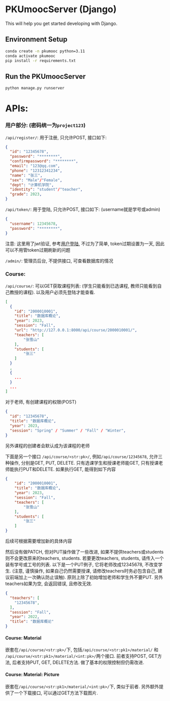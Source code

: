 # PKUmoocServer (Django)

This will help you get started developing with Django.

## Environment Setup
```sh
conda create -n pkumooc python=3.11
conda activate pkumooc
pip install -r requirements.txt
```

## Run the PKUmoocServer
```sh
python manage.py runserver
```

# APIs:
### 用户部分: (密码统一为`project123`)

`/api/register/`: 用于注册, 只允许POST, 接口如下:
```json
{
  "id": "12345678",
  "password": "********",
  "confirmpassword": "********",
  "email": "123@qq.com",
  "phone": "12312341234",
  "name": "张三",
  "sex": "Male"/"Female",
  "dept": "计算机学院",
  "identity": "student"/"teacher",
  "grade": 2023,
}
```
`/api/token/`: 用于登陆, 只允许POST, 接口如下: (username就是学号或admin)
```json
{
  "username": 12345678,
  "password": "********",
}
```
注意: 这里用了jwt验证, 参考[用户登陆](https://github.com/stacklens/django-vue-tutorial/blob/master/md/250-%E7%94%A8%E6%88%B7%E7%99%BB%E5%BD%95.md),
不过为了简单, token过期设置为一天, 因此可以不用管token过期刷新的问题


`/admin/`: 管理员后台, 不提供接口, 可查看数据库的情况


### Course:
`/api/course/`: 可以GET获取课程列表: 
(学生只能看到已选课程, 教师只能看到自己教授的课程).
以及用户必须先登陆才能查看. 
```json
[
  {
    "id": "2000010001",
    "title": "数据库概论",
    "year": 2023,
    "session": "Fall",
    "url": "http://127.0.0.1:8000/api/course/2000010001/",
    "teachers": [
        "张雪山"
    ],
    "students": [
        "张三"
    ]
  }
  ,
  {
    ...
  }
  ...
]
```
对于老师, 有创建课程的权限(POST)
```json
{
  "id": "12345678",
  "title": "数据库概论",
  "year": 2023,
  "session": "Spring" / "Summer" / "Fall" / "Winter",
}
```
另外课程的创建者会默认成为该课程的老师

下面是另一个接口 `/api/course/<str:pk>/`, 例如`/api/course/12345678`, 
允许三种操作, 分别是GET, PUT, DELETE. 只有选课学生和授课老师能GET,
只有授课老师能执行PUT和DELETE. 如果执行GET, 能得到如下内容
```json
{
    "id": "2000010001",
    "title": "数据库概论",
    "year": 2023,
    "session": "Fall",
    "teachers": [
        "张雪山"
    ],
    "students": [
        "张三"
    ]
}
```
后续可根据需要增加新的具体内容

然后没有做PATCH, 但对PUT操作做了一些改进, 
如果不提供teachers或students则不会更改原来的teachers, students. 
若要更改teachers, students, 请传入一个装有学号或工号的列表. 以下是一个PUT例子,
它将老师改成12345678, 不改变学生. (注意, 谨慎操作, 如果自己仍然需要授课,
请修改teachers时务必包含自己, 建议前端加上一次确认防止误触). 
原则上除了初始增加老师和学生外不要PUT. 
另外teachers如果为空, 会返回错误, 且修改无效.
```json
{
  "teachers": [
    "12345678",
  ],
  "session": "Fall",
  "year": 2022,
  "title": "数据库概论"
}
```
#### Course: Material
嵌套在`/api/course/<str:pk>/`下, 包括`/api/course/<str:pk1>/material/` 和 `/api/course/<str:pk1>/material/<int:pk>/`两个接口.
前者支持POST, GET方法, 后者支持PUT, GET, DELETE方法. 做了基本的权限控制但仍需改进.

#### Course: Material: Picture
嵌套在`/api/course/<str:pk1>/material/<int:pk>/`下, 类似于前者. 另外额外提供了一个下载接口, 可以通过GET方法下载图片.
